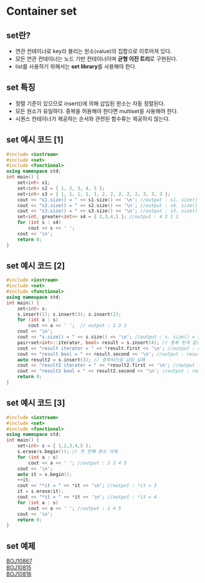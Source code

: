 Container set
==============
## set란?
- 연관 컨테이너로 key라 불리는 원소(value)의 집합으로 이루어져 있다.
- 모든 연관 컨테이너는 노드 기반 컨테이너이며 **균형 이진 트리**로 구현된다.
- list를 사용하기 위해서는 **set library**를 사용해야 한다.
## set 특징
- 정렬 기준이 있으므로 insert()에 의해 삽입된 원소는 자동 정렬된다.
- 모든 원소가 유일하다. 중복을 허용해야 한다면 multiset을 사용해야 한다.
- 시퀀스 컨테이너가 제공하는 순서와 관련된 함수류는 제공하지 않는다.
## set 예시 코드 [1]
~~~cpp
#include <iostream>
#include <set>
#include <functional>
using namespace std;
int main() {
	set<int> s1;
	set<int> s2 = { 1, 2, 3, 4, 5 };
	set<int> s3 = { 1, 1, 1, 1, 1, 2, 2, 2, 2, 2, 3, 3, 3 };
	cout << "s1.size() = " << s1.size() << '\n'; //output : s1. size() = 0
	cout << "s2.size() = " << s2.size() << '\n'; //output : s4. size() = 3
	cout << "s3.size() = " << s3.size() << '\n'; //output : s3. size() = 5
	set<int, greater<int>> s4 = { 2,3,4,1 }; //output : 4 3 2 1
	for (int s : s4)
		cout << s << ' ';
	cout << '\n';
	return 0;
}
~~~
## set 예시 코드 [2]
~~~cpp
#include <iostream>
#include <set>
#include <functional>
using namespace std;
int main() {
	set<int> s;
	s.insert(1); s.insert(3); s.insert(2);
	for (int a : s)
		cout << a << ' ';  // output : 1 3 2
	cout << '\n';
	cout << "s.size() = " << s.size() << '\n'; //output : s. size() = 3
	pair<set<int>::iterator, bool> result = s.insert(4); // 중복 된게 없으므로 삽입 성공
	cout << "result iterator = " << *result.first << '\n'; //output : result iterator = 4
	cout << "result bool = " << result.second << '\n'; //output : result bool = 1
	auto result2 = s.insert(3); // 중복되므로 삽입 실패
	cout << "result2 iterator = " << *result2.first << '\n'; //output : result iterator = 3
	cout << "result2 bool = " << result2.second << '\n'; //output : result bool = 0
	return 0;
}
~~~
## set 예시 코드 [3]
~~~cpp
#include <iostream>
#include <set>
#include <functional>
using namespace std;
int main() {
	set<int> s = { 1,2,3,4,5 };
	s.erase(s.begin()); // 첫 번째 원소 삭제
	for (int a : s)
		cout << a << ' '; //output : 2 3 4 5
	cout << '\n';
	auto it = s.begin();
	++it;
	cout << "*it = " << *it << '\n'; //output : *it = 3
	it = s.erase(it);
	cout << "*it = " << *it << '\n'; //output : *it = 4
	for (int a : s)
		cout << a << ' '; //output : 2 4 5
	cout << '\n';
	return 0;
}
~~~
## set 예제
[BOJ10867](../BOJ10867.cpp)    
[BOJ10815](../BOJ10815.cpp)    
[BOJ10816](../BOJ10816.cpp)    
